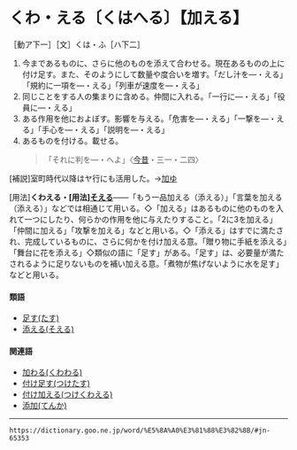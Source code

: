 # くわ・える〔くはへる〕【加える】

［動ア下一］［文］くは・ふ［ハ下二］

1. 今まであるものに、さらに他のものを添えて合わせる。現在あるものの上に付け足す。また、そのようにして数量や度合いを増す。「だし汁を―・える」「規約に一項を―・える」「列車が速度を―・える」
2. 同じことをする人の集まりに含める。仲間に入れる。「一行に―・える」「役員に―・える」
3. ある作用を他におよぼす。影響を与える。「危害を―・える」「一撃を―・える」「手心を―・える」「説明を―・える」
4. あるものを付ける。載せる。
    >「それに判を―・へよ」〈[今昔](https://dictionary.goo.ne.jp/word/%E4%BB%8A%E6%98%94%E7%89%A9%E8%AA%9E%E9%9B%86/#jn-83551)・三一・二四〉
        

\[補説\]室町時代以降はヤ行にも活用した。→[加ゆ](https://dictionary.goo.ne.jp/word/%E5%8A%A0%E3%82%86/#jn-65417)

\[用法\]**くわえる・\[用法\][そえる](https://dictionary.goo.ne.jp/word/%E6%B7%BB%E3%81%88%E3%82%8B/#jn-129698)**――「もう一品加える（添える）」「言葉を加える（添える）」などでは相通じて用いる。◇「加える」はあるものに他のものを入れて一つにしたり、何らかの作用を他に与えたりすること。「2に3を加える」「仲間に加える」「攻撃を加える」などと用いる。◇「添える」はすでに満たされ、完成しているものに、さらに何かを付け加える意。「贈り物に手紙を添える」「舞台に花を添える」◇類似の語に「足す」がある。「足す」は、必要量が満たされるように足りないものを補い加える意。「煮物が焦げないように水を足す」などと用いる。

#### 類語

-   [足す(たす)](https://dictionary.goo.ne.jp/word/%E8%B6%B3%E3%81%99/#jn-136561)
-   [添える(そえる)](https://dictionary.goo.ne.jp/word/%E6%B7%BB%E3%81%88%E3%82%8B/#jn-129698)

#### 関連語

-   [加わる(くわわる)](https://dictionary.goo.ne.jp/word/%E5%8A%A0%E3%82%8F%E3%82%8B/#jn-65423)
-   [付け足す(つけたす)](https://dictionary.goo.ne.jp/word/%E4%BB%98%E8%B6%B3%E3%81%99/#jn-147295)
-   [付け加える(つけくわえる)](https://dictionary.goo.ne.jp/word/%E4%BB%98%E5%8A%A0%E3%81%88%E3%82%8B/#jn-147268)
-   [添加(てんか)](https://dictionary.goo.ne.jp/word/%E6%B7%BB%E5%8A%A0/#jn-153100)

---
`https://dictionary.goo.ne.jp/word/%E5%8A%A0%E3%81%88%E3%82%8B/#jn-65353`